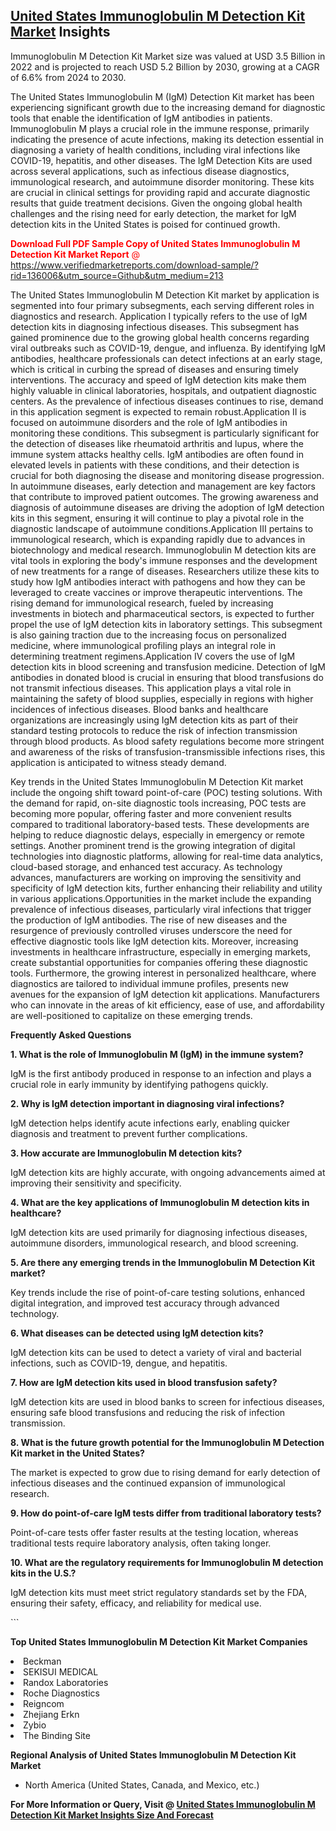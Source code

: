 <h2><a href="https://www.verifiedmarketreports.com/download-sample/?rid=136006&amp;utm_source=Github&amp;utm_medium=213" target="_blank">United States Immunoglobulin M Detection Kit Market</a> Insights</h2><p>Immunoglobulin M Detection Kit Market size was valued at USD 3.5 Billion in 2022 and is projected to reach USD 5.2 Billion by 2030, growing at a CAGR of 6.6% from 2024 to 2030.</p><p><p>The United States Immunoglobulin M (IgM) Detection Kit market has been experiencing significant growth due to the increasing demand for diagnostic tools that enable the identification of IgM antibodies in patients. Immunoglobulin M plays a crucial role in the immune response, primarily indicating the presence of acute infections, making its detection essential in diagnosing a variety of health conditions, including viral infections like COVID-19, hepatitis, and other diseases. The IgM Detection Kits are used across several applications, such as infectious disease diagnostics, immunological research, and autoimmune disorder monitoring. These kits are crucial in clinical settings for providing rapid and accurate diagnostic results that guide treatment decisions. Given the ongoing global health challenges and the rising need for early detection, the market for IgM detection kits in the United States is poised for continued growth. <p><span class=""><span style="color: #ff0000;"><strong>Download Full PDF Sample Copy of United States Immunoglobulin M Detection Kit Market Report</strong> @ </span><a href="https://www.verifiedmarketreports.com/download-sample/?rid=136006&amp;utm_source=Github&amp;utm_medium=213" target="_blank">https://www.verifiedmarketreports.com/download-sample/?rid=136006&amp;utm_source=Github&amp;utm_medium=213</a></span></p></p><p>The United States Immunoglobulin M Detection Kit market by application is segmented into four primary subsegments, each serving different roles in diagnostics and research. Application I typically refers to the use of IgM detection kits in diagnosing infectious diseases. This subsegment has gained prominence due to the growing global health concerns regarding viral outbreaks such as COVID-19, dengue, and influenza. By identifying IgM antibodies, healthcare professionals can detect infections at an early stage, which is critical in curbing the spread of diseases and ensuring timely interventions. The accuracy and speed of IgM detection kits make them highly valuable in clinical laboratories, hospitals, and outpatient diagnostic centers. As the prevalence of infectious diseases continues to rise, demand in this application segment is expected to remain robust.Application II is focused on autoimmune disorders and the role of IgM antibodies in monitoring these conditions. This subsegment is particularly significant for the detection of diseases like rheumatoid arthritis and lupus, where the immune system attacks healthy cells. IgM antibodies are often found in elevated levels in patients with these conditions, and their detection is crucial for both diagnosing the disease and monitoring disease progression. In autoimmune diseases, early detection and management are key factors that contribute to improved patient outcomes. The growing awareness and diagnosis of autoimmune diseases are driving the adoption of IgM detection kits in this segment, ensuring it will continue to play a pivotal role in the diagnostic landscape of autoimmune conditions.Application III pertains to immunological research, which is expanding rapidly due to advances in biotechnology and medical research. Immunoglobulin M detection kits are vital tools in exploring the body's immune responses and the development of new treatments for a range of diseases. Researchers utilize these kits to study how IgM antibodies interact with pathogens and how they can be leveraged to create vaccines or improve therapeutic interventions. The rising demand for immunological research, fueled by increasing investments in biotech and pharmaceutical sectors, is expected to further propel the use of IgM detection kits in laboratory settings. This subsegment is also gaining traction due to the increasing focus on personalized medicine, where immunological profiling plays an integral role in determining treatment regimens.Application IV covers the use of IgM detection kits in blood screening and transfusion medicine. Detection of IgM antibodies in donated blood is crucial in ensuring that blood transfusions do not transmit infectious diseases. This application plays a vital role in maintaining the safety of blood supplies, especially in regions with higher incidences of infectious diseases. Blood banks and healthcare organizations are increasingly using IgM detection kits as part of their standard testing protocols to reduce the risk of infection transmission through blood products. As blood safety regulations become more stringent and awareness of the risks of transfusion-transmissible infections rises, this application is anticipated to witness steady demand.<p>Key trends in the United States Immunoglobulin M Detection Kit market include the ongoing shift toward point-of-care (POC) testing solutions. With the demand for rapid, on-site diagnostic tools increasing, POC tests are becoming more popular, offering faster and more convenient results compared to traditional laboratory-based tests. These developments are helping to reduce diagnostic delays, especially in emergency or remote settings. Another prominent trend is the growing integration of digital technologies into diagnostic platforms, allowing for real-time data analytics, cloud-based storage, and enhanced test accuracy. As technology advances, manufacturers are working on improving the sensitivity and specificity of IgM detection kits, further enhancing their reliability and utility in various applications.Opportunities in the market include the expanding prevalence of infectious diseases, particularly viral infections that trigger the production of IgM antibodies. The rise of new diseases and the resurgence of previously controlled viruses underscore the need for effective diagnostic tools like IgM detection kits. Moreover, increasing investments in healthcare infrastructure, especially in emerging markets, create substantial opportunities for companies offering these diagnostic tools. Furthermore, the growing interest in personalized healthcare, where diagnostics are tailored to individual immune profiles, presents new avenues for the expansion of IgM detection kit applications. Manufacturers who can innovate in the areas of kit efficiency, ease of use, and affordability are well-positioned to capitalize on these emerging trends.<p><b>Frequently Asked Questions</b></p><p><b>1. What is the role of Immunoglobulin M (IgM) in the immune system?</b></p><p>IgM is the first antibody produced in response to an infection and plays a crucial role in early immunity by identifying pathogens quickly.</p><p><b>2. Why is IgM detection important in diagnosing viral infections?</b></p><p>IgM detection helps identify acute infections early, enabling quicker diagnosis and treatment to prevent further complications.</p><p><b>3. How accurate are Immunoglobulin M detection kits?</b></p><p>IgM detection kits are highly accurate, with ongoing advancements aimed at improving their sensitivity and specificity.</p><p><b>4. What are the key applications of Immunoglobulin M detection kits in healthcare?</b></p><p>IgM detection kits are used primarily for diagnosing infectious diseases, autoimmune disorders, immunological research, and blood screening.</p><p><b>5. Are there any emerging trends in the Immunoglobulin M Detection Kit market?</b></p><p>Key trends include the rise of point-of-care testing solutions, enhanced digital integration, and improved test accuracy through advanced technology.</p><p><b>6. What diseases can be detected using IgM detection kits?</b></p><p>IgM detection kits can be used to detect a variety of viral and bacterial infections, such as COVID-19, dengue, and hepatitis.</p><p><b>7. How are IgM detection kits used in blood transfusion safety?</b></p><p>IgM detection kits are used in blood banks to screen for infectious diseases, ensuring safe blood transfusions and reducing the risk of infection transmission.</p><p><b>8. What is the future growth potential for the Immunoglobulin M Detection Kit market in the United States?</b></p><p>The market is expected to grow due to rising demand for early detection of infectious diseases and the continued expansion of immunological research.</p><p><b>9. How do point-of-care IgM tests differ from traditional laboratory tests?</b></p><p>Point-of-care tests offer faster results at the testing location, whereas traditional tests require laboratory analysis, often taking longer.</p><p><b>10. What are the regulatory requirements for Immunoglobulin M detection kits in the U.S.?</b></p><p>IgM detection kits must meet strict regulatory standards set by the FDA, ensuring their safety, efficacy, and reliability for medical use.</p>```</p><p><strong>Top United States Immunoglobulin M Detection Kit Market Companies</strong></p><div data-test-id=""><p><li>Beckman</li><li> SEKISUI MEDICAL</li><li> Randox Laboratories</li><li> Roche Diagnostics</li><li> Reigncom</li><li> Zhejiang Erkn</li><li> Zybio</li><li> The Binding Site</li></p><div><strong>Regional Analysis of&nbsp;United States Immunoglobulin M Detection Kit Market</strong></div><ul><li dir="ltr"><p dir="ltr">North America&nbsp;(United States, Canada, and Mexico, etc.)</p></li></ul><p><strong>For More Information or Query, Visit @&nbsp;</strong><strong><a href="https://www.verifiedmarketreports.com/product/global-immunoglobulin-m-detection-kit-market-report-2019-competitive-landscape-trends-and-opportunities/?utm_source=Github&amp;utm_medium=213" target="_blank">United States Immunoglobulin M Detection Kit Market Insights Size And Forecast</a></strong></p></div>
